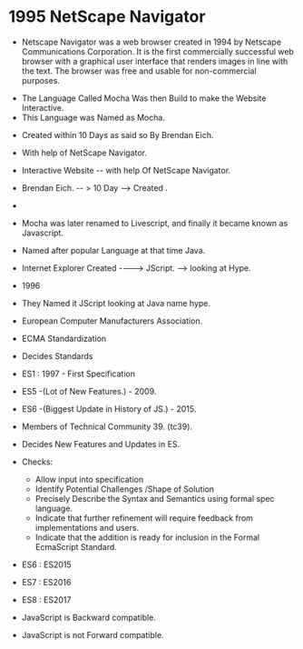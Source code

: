 
<!-- ################## History Of JavaScript. ###################3 -->

# 1995 NetScape Navigator 
- Netscape Navigator was a web browser created in 1994 by Netscape Communications Corporation. It is the first commercially successful web browser with a graphical user interface that renders images in line with the text. The browser was free and usable for non-commercial purposes.

<!-- NetScape Created  -->
- The Language Called Mocha Was then Build to make the Website Interactive.
- This Language was Named as Mocha.
<!-- JavaScript launched in May 1995 by Brendan Eich, who used to work at Netscape. Initially, it wasn't called JavaScript; it was given the name Mocha -->
<!-- The name Mocha was chosen by Marc Andreessen, a Netscape founder.-->
- Created within 10 Days as said so By Brendan Eich.
- With help of NetScape Navigator.
- Interactive Website  -- with help Of NetScape Navigator.
- Brendan Eich. -- > 10 Day  --> Created .
- <!-- Brendan Eich is an American computer programmer and technology executive. He created the JavaScript programming language and co-founded the Mozilla project, the Mozilla Foundation, and the Mozilla Corporation. -->

- Mocha was later renamed to Livescript, and finally it became known as Javascript.
- Named after popular Language at that time Java.


<!--  At Same Time Frame Looking At the Hype of Java Script-->
- Internet Explorer  Created ---->  JScript. --> looking at Hype.
- 1996
- They Named it JScript looking at Java name hype.


- European Computer Manufacturers Association.
-  ECMA Standardization 
-  Decides Standards 
-  ES1 : 1997 - First Specification
-  ES5 -(Lot of New Features.) - 2009.
-  ES6 -(Biggest Update in History of JS.) - 2015.

-  Members of Technical Community 39. (tc39).
- Decides New Features and Updates in ES.

- Checks:
     - Allow input into specification
     - Identify Potential Challenges /Shape of Solution
     - Precisely Describe the Syntax and Semantics using formal spec language.
     - Indicate that further refinement will require feedback from implementations and users.
     - Indicate that the addition is ready for inclusion in the Formal EcmaScript Standard.

- ES6 : ES2015
- ES7 : ES2016
- ES8 : ES2017

- JavaScript is Backward compatible.
<!-- What is backward compatible language?
Backward compatibility refers to hardware or software that can successfully use interfaces and data from earlier versions of the system or with other systems. For example, Perl, the scripting language, was designed to be backward compatible with awk, an earlier language that Perl was designed to replace.-->
- JavaScript is not Forward compatible.

